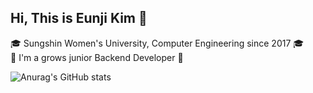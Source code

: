 ##  Hi, This is Eunji Kim :hibiscus:

:mortar_board: Sungshin Women's University, Computer Engineering since 2017 :mortar_board: <br>
:seedling: I'm a grows junior Backend Developer :seedling:

![Anurag's GitHub stats](https://github-readme-stats.vercel.app/api?username=eunji8784&show_icons=true&theme=radical)
